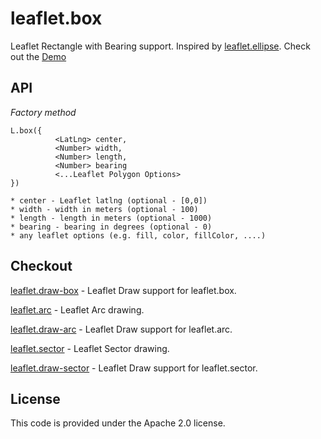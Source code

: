 # leaflet.box
Leaflet Rectangle with Bearing support. Inspired by [leaflet.ellipse](https://github.com/jdfergason/Leaflet.Ellipse). Check out the [Demo](https://jjwtay.github.io/Leaflet.draw-box/)

## API

*Factory method*

    L.box({
              <LatLng> center,
              <Number> width,
              <Number> length,
              <Number> bearing
              <...Leaflet Polygon Options>
    })

    * center - Leaflet latlng (optional - [0,0])
    * width - width in meters (optional - 100)
    * length - length in meters (optional - 1000)
    * bearing - bearing in degrees (optional - 0)
    * any leaflet options (e.g. fill, color, fillColor, ....)

## Checkout

[leaflet.draw-box](https://github.com/jjwtay/Leaflet.draw-box) - Leaflet Draw support for leaflet.box.

[leaflet.arc](https://github.com/jjwtay/leaflet.arc) - Leaflet Arc drawing.

[leaflet.draw-arc](https://github.com/jjwtay/leaflet.draw-arc) - Leaflet Draw support for leaflet.arc.

[leaflet.sector](https://github.com/jjwtay/leaflet.sector) - Leaflet Sector drawing.

[leaflet.draw-sector](https://github.com/jjwtay/leaflet.draw-sector) - Leaflet Draw support for leaflet.sector.


## License

This code is provided under the Apache 2.0 license.
